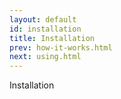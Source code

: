 ```yaml
---
layout: default
id: installation
title: Installation
prev: how-it-works.html
next: using.html
---
```


Installation

